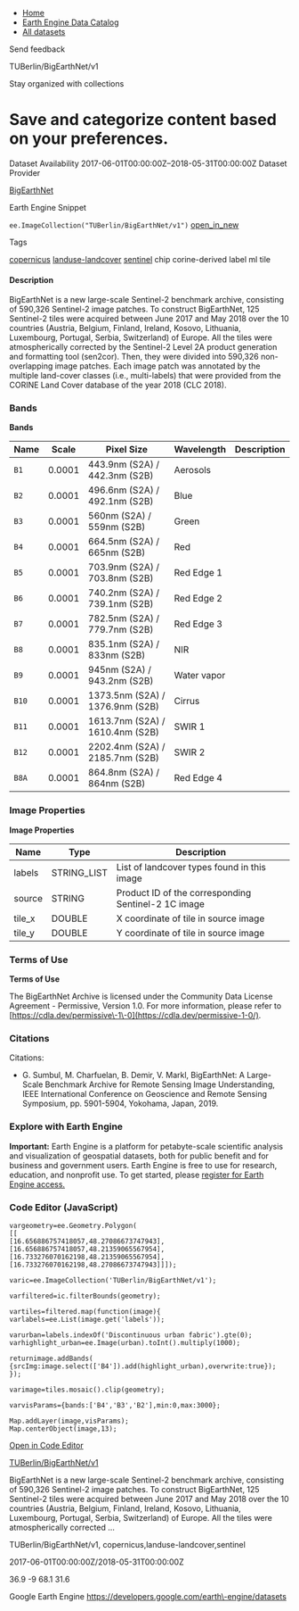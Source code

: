 



* [Home](https://developers.google.com/)
* [Earth Engine Data Catalog](https://developers.google.com/earth-engine/datasets)
* [All datasets](https://developers.google.com/earth-engine/datasets/catalog)





 
 
 Send feedback
 
 

TUBerlin/BigEarthNet/v1


 
 Stay organized with collections
 

 
 Save and categorize content based on your preferences.
=========================================================================================================================








Dataset Availability
2017\-06\-01T00:00:00Z–2018\-05\-31T00:00:00Z
Dataset Provider


[BigEarthNet](http://bigearth.net/)



Earth Engine Snippet


`ee.ImageCollection("TUBerlin/BigEarthNet/v1")` 
[open\_in\_new](https://code.earthengine.google.com/?scriptPath=Examples:Datasets/TUBerlin/TUBerlin_BigEarthNet_v1)





Tags


[copernicus](/earth-engine/datasets/tags/copernicus)
[landuse\-landcover](/earth-engine/datasets/tags/landuse-landcover)
[sentinel](/earth-engine/datasets/tags/sentinel)
chip
corine\-derived
label
ml
tile








#### Description



BigEarthNet is a new large\-scale Sentinel\-2 benchmark archive, consisting of
590,326 Sentinel\-2 image patches. To construct BigEarthNet, 125 Sentinel\-2
tiles were acquired between June 2017 and May 2018 over the 10 countries
(Austria, Belgium, Finland, Ireland, Kosovo, Lithuania, Luxembourg,
Portugal, Serbia, Switzerland) of Europe. All the tiles were atmospherically
corrected by the Sentinel\-2 Level 2A product generation and formatting tool
(sen2cor). Then, they were divided into 590,326 non\-overlapping image
patches. Each image patch was annotated by the multiple land\-cover classes
(i.e., multi\-labels) that were provided from the CORINE Land Cover database
of the year 2018 (CLC 2018\).





### Bands


**Bands**




| Name | Scale | Pixel Size | Wavelength | Description |
| --- | --- | --- | --- | --- |
| `B1` | 0\.0001 | 443\.9nm (S2A) / 442\.3nm (S2B) | Aerosols |
| `B2` | 0\.0001 | 496\.6nm (S2A) / 492\.1nm (S2B) | Blue |
| `B3` | 0\.0001 | 560nm (S2A) / 559nm (S2B) | Green |
| `B4` | 0\.0001 | 664\.5nm (S2A) / 665nm (S2B) | Red |
| `B5` | 0\.0001 | 703\.9nm (S2A) / 703\.8nm (S2B) | Red Edge 1 |
| `B6` | 0\.0001 | 740\.2nm (S2A) / 739\.1nm (S2B) | Red Edge 2 |
| `B7` | 0\.0001 | 782\.5nm (S2A) / 779\.7nm (S2B) | Red Edge 3 |
| `B8` | 0\.0001 | 835\.1nm (S2A) / 833nm (S2B) | NIR |
| `B9` | 0\.0001 | 945nm (S2A) / 943\.2nm (S2B) | Water vapor |
| `B10` | 0\.0001 | 1373\.5nm (S2A) / 1376\.9nm (S2B) | Cirrus |
| `B11` | 0\.0001 | 1613\.7nm (S2A) / 1610\.4nm (S2B) | SWIR 1 |
| `B12` | 0\.0001 | 2202\.4nm (S2A) / 2185\.7nm (S2B) | SWIR 2 |
| `B8A` | 0\.0001 | 864\.8nm (S2A) / 864nm (S2B) | Red Edge 4 |




### Image Properties


**Image Properties**




| Name | Type | Description |
| --- | --- | --- |
| labels | STRING\_LIST | List of landcover types found in this image |
| source | STRING | Product ID of the corresponding Sentinel\-2 1C image |
| tile\_x | DOUBLE | X coordinate of tile in source image |
| tile\_y | DOUBLE | Y coordinate of tile in source image |




### Terms of Use


**Terms of Use**


The BigEarthNet Archive is licensed under the Community Data License
Agreement \- Permissive, Version 1\.0\. For more information,
please refer to
[https://cdla.dev/permissive\-1\-0](https://cdla.dev/permissive-1-0/).




### Citations



Citations:
* G. Sumbul, M. Charfuelan, B. Demir, V. Markl, BigEarthNet: A Large\-Scale
Benchmark Archive for Remote Sensing Image Understanding, IEEE International
Conference on Geoscience and Remote Sensing Symposium, pp. 5901\-5904,
Yokohama, Japan, 2019\.





### Explore with Earth Engine


**Important:** 
 Earth Engine is a platform for petabyte\-scale scientific analysis and visualization of
 geospatial datasets, both for public benefit and for business and government users.
 Earth Engine is free to use for research, education, and nonprofit use. To get started, please
 [register for Earth Engine access.](https://console.cloud.google.com/earth-engine)



### Code Editor (JavaScript)



```
vargeometry=ee.Geometry.Polygon(
[[
[16.656886757418057,48.27086673747943],
[16.656886757418057,48.21359065567954],
[16.733276070162198,48.21359065567954],
[16.733276070162198,48.27086673747943]]]);

varic=ee.ImageCollection('TUBerlin/BigEarthNet/v1');

varfiltered=ic.filterBounds(geometry);

vartiles=filtered.map(function(image){
varlabels=ee.List(image.get('labels'));

varurban=labels.indexOf('Discontinuous urban fabric').gte(0);
varhighlight_urban=ee.Image(urban).toInt().multiply(1000);

returnimage.addBands(
{srcImg:image.select(['B4']).add(highlight_urban),overwrite:true});
});

varimage=tiles.mosaic().clip(geometry);

varvisParams={bands:['B4','B3','B2'],min:0,max:3000};

Map.addLayer(image,visParams);
Map.centerObject(image,13);
```



[Open in Code Editor](https://code.earthengine.google.com/?scriptPath=Examples:Datasets/TUBerlin/TUBerlin_BigEarthNet_v1)


[TUBerlin/BigEarthNet/v1](/earth-engine/datasets/catalog/TUBerlin_BigEarthNet_v1)

BigEarthNet is a new large\-scale Sentinel\-2 benchmark archive, consisting of 590,326 Sentinel\-2 image patches. To construct BigEarthNet, 125 Sentinel\-2 tiles were acquired between June 2017 and May 2018 over the 10 countries (Austria, Belgium, Finland, Ireland, Kosovo, Lithuania, Luxembourg, Portugal, Serbia, Switzerland) of Europe. All the tiles were atmospherically corrected …

 TUBerlin/BigEarthNet/v1,
 copernicus,landuse\-landcover,sentinel

2017\-06\-01T00:00:00Z/2018\-05\-31T00:00:00Z



 36\.9 \-9 68\.1 31\.6
 



Google Earth Engine
https://developers.google.com/earth\-engine/datasets








